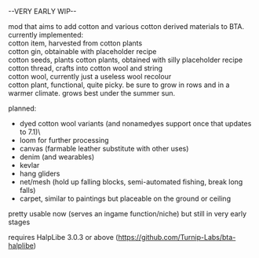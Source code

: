 --VERY EARLY WIP--

mod that aims to add cotton and various cotton derived materials to BTA. <br />
currently implemented: <br />
cotton item, harvested from cotton plants<br />
cotton gin, obtainable with placeholder recipe <br />
cotton seeds, plants cotton plants, obtained with silly placeholder recipe <br />
cotton thread, crafts into cotton wool and string <br />
cotton wool, currently just a useless wool recolour <br />
cotton plant, functional, quite picky. be sure to grow in rows and in a warmer climate. grows best under the summer sun. <br />

planned:
- dyed cotton wool variants (and nonamedyes support once that updates to 7.1)\
- loom for further processing
- canvas (farmable leather substitute with other uses)
- denim (and wearables)
- kevlar
- hang gliders
- net/mesh (hold up falling blocks, semi-automated fishing, break long falls)
- carpet, similar to paintings but placeable on the ground or ceiling

pretty usable now (serves an ingame function/niche) but still in very early stages

requires HalpLibe 3.0.3 or above (https://github.com/Turnip-Labs/bta-halplibe)
